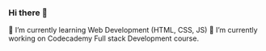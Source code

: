 ### Hi there 👋
🌱 I’m currently learning Web Development (HTML, CSS, JS)
🔭 I’m currently working on Codecademy Full stack Development course.
<!--
**SubhashiniAsh/SubhashiniAsh** is a ✨ _special_ ✨ repository because its `README.md` (this file) appears on your GitHub profile.

Here are some ideas to get you started:

-  ...
- 
-  ...
- 🤔 I’m looking for help with ...
- 💬 Ask me about ...
- 📫 How to reach me: ...
- 😄 Pronouns: ...
- ⚡ Fun fact: ...
-->
